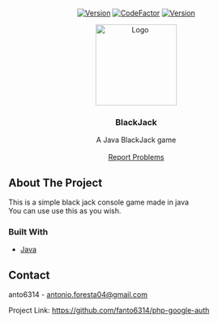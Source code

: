 <br />
<p align="center">
  <a href="https://github.com/fanto6314/BlackJack">
    <a href="github/fanto6314/BlackJack"><img src="https://img.shields.io/badge/Version-V1.3.4-green?style=flat" alt="Version" /></a>
    <a href="https://www.codefactor.io/repository/github/fanto6314/blackjack/overview/main"><img src="https://www.codefactor.io/repository/github/fanto6314/blackjack/badge/main" alt="CodeFactor" /></a>
    <a href="github/fanto6314/BlackJack"><img src="https://img.shields.io/badge/Owner-anto6314-limegreen?style=flat" alt="Version" /></a>
  </a>
</p>
<p align="center">
  <a href="https://github.com/fanto6314/BlackJack">
    <img src="https://bit.ly/2UDMZTd" alt="Logo" width="160" height="160">
  </a>

  <h3 align="center">BlackJack</h3>

  <p align="center">
    A Java BlackJack game
    <br />
    <br />
    <a href="https://github.com/fanto6314/BlackJack/issues">Report Problems</a>
  </p>
</p>

## About The Project

This is a simple black jack console game made in java
<br />
You can use use this as you wish.

### Built With

* [Java](https://java.com/)

## Contact

anto6314 - antonio.foresta04@gmail.com

Project Link: https://github.com/fanto6314/php-google-auth
